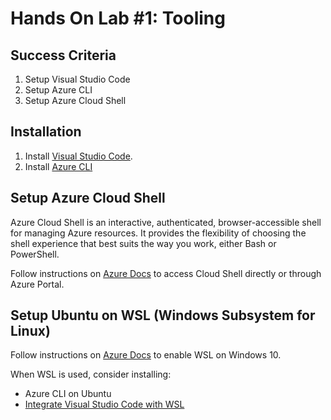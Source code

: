 # Hands On Lab #1:  Tooling

## Success Criteria

1. Setup Visual Studio Code
2. Setup Azure CLI
3. Setup Azure Cloud Shell


## Installation

1. Install [Visual Studio Code](https://code.visualstudio.com/Download).
2. Install [Azure CLI](https://docs.microsoft.com/cli/azure/install-azure-cli)

## Setup Azure Cloud Shell

Azure Cloud Shell is an interactive, authenticated, browser-accessible shell for managing Azure resources. It provides the flexibility of choosing the shell experience that best suits the way you work, either Bash or PowerShell.

Follow instructions on [Azure Docs](https://docs.microsoft.com/azure/cloud-shell/overview) to access Cloud Shell directly or through Azure Portal.

## Setup Ubuntu on WSL (Windows Subsystem for Linux)

Follow instructions on [Azure Docs](https://docs.microsoft.com/en-us/windows/wsl/install-win10) to enable WSL on Windows 10.

When WSL is used, consider installing:

* Azure CLI on Ubuntu
* [Integrate Visual Studio Code with WSL](https://code.visualstudio.com/docs/remote/wsl)